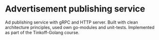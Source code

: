 # Advertisement publishing service

Ad publishing service with gRPC and HTTP server. Built with clean architecture principles, used own go-modules
and unit-tests. Implemented as part of the Tinkoff-Golang course.
